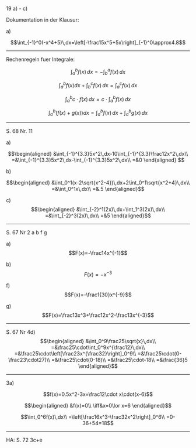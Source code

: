 19 a) - c)

Dokumentation in der Klausur:

a)

$$\int_{-1}^0(-x^4+5)\,dx=\left[-\frac15x^5+5x\right]_{-1}^0\approx4.8$$

---

Rechenregeln fuer Integrale:

$$\int_a^bf(x)\,dx=-\int_b^af(x)\,dx$$

$$\int_a^bf(x)dx+\int_b^cf(x)\,dx=\int_a^cf(x)\,dx$$

$$\int_a^bc\cdot f(x)\,dx=c\cdot\int_a^bf(x)\,dx$$

$$\int_a^b\left(f(x)+g(x)\right)dx=\int_a^bf(x)\,dx+\int_a^bg(x)\,dx$$

---

S. 68 Nr. 11

a)

$$\begin{aligned}
&\int_{-1}^{3.3}5x^2\,dx-10\int_{-1}^{3.3}\frac12x^2\,dx\\
=&\int_{-1}^{3.3}5x^2\,dx-\int_{-1}^{3.3}5x^2\,dx\\
=&0
\end{aligned}
$$

b)

$$\begin{aligned}
&\int_0^1(x-2\sqrt{x^2-4})\,dx+2\int_0^1\sqrt{x^2+4}\,dx\\
=&\int_0^1x\,dx\\
=&.5
\end{aligned}$$

c)
$$\begin{aligned}
&\int_{-2}^1(2x)\,dx+\int_1^3(2x)\,dx\\
=&\int_{-2}^3(2x)\,dx\\
=&5
\end{aligned}$$

---

S. 67 Nr 2 a b f g

a)
$$F(x)=-\frac14x^{-1}$$

b)
$$F(x)=-x^{-3}$$

f)
$$F(x)=-\frac1{30}x^{-9}$$

g)
$$F(x)=\frac13x^3+\frac12x^2-\frac13x^{-3}$$

---

S. 67 Nr 4d)
$$\begin{aligned}
&\int_0^9\frac25\sqrt{x}\,dx\\
=&\frac25\cdot\int_0^9x^{\frac12}\,dx\\
=&\frac25\cdot\left[\frac23x^{\frac32}\right]_0^9\\
=&\frac25\cdot(0-\frac23\cdot27)\\
=&\frac25\cdot(0-18)\\
=&\frac25\cdot-18\\
=&\frac{36}5
\end{aligned}$$

---

3a)

$$f(x)=0.5x^2-3x=\frac12\cdot x\cdot(x-6)$$

$$\begin{aligned}
&f(x)=0\\
\iff&x=0\lor x=6
\end{aligned}$$

$$\int_0^6f(x)\,dx\\
=\left[\frac16x^3-\frac32x^2\right]_0^6\\
=0-36+54=18$$

---

HA: S. 72 3c+e

